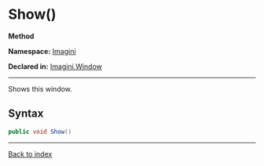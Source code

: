 # Show()

**Method**

**Namespace:** [Imagini](Imagini.md)

**Declared in:** [Imagini.Window](Imagini.Window.md)

------



Shows this window.


## Syntax

```csharp
public void Show()
```

------

[Back to index](index.md)